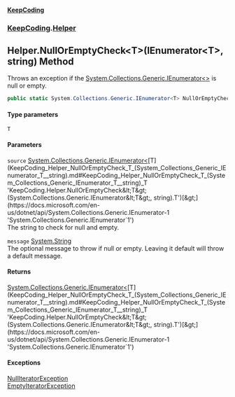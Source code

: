 #### [KeepCoding](index.md 'index')
### [KeepCoding](KeepCoding.md 'KeepCoding').[Helper](KeepCoding_Helper.md 'KeepCoding.Helper')
## Helper.NullOrEmptyCheck&lt;T&gt;(IEnumerator&lt;T&gt;, string) Method
Throws an exception if the [System.Collections.Generic.IEnumerator&lt;&gt;](https://docs.microsoft.com/en-us/dotnet/api/System.Collections.Generic.IEnumerator-1 'System.Collections.Generic.IEnumerator`1') is null or empty.  
```csharp
public static System.Collections.Generic.IEnumerator<T> NullOrEmptyCheck<T>(this System.Collections.Generic.IEnumerator<T> source, string message=null);
```
#### Type parameters
<a name='KeepCoding_Helper_NullOrEmptyCheck_T_(System_Collections_Generic_IEnumerator_T__string)_T'></a>
`T`  
  
#### Parameters
<a name='KeepCoding_Helper_NullOrEmptyCheck_T_(System_Collections_Generic_IEnumerator_T__string)_source'></a>
`source` [System.Collections.Generic.IEnumerator&lt;](https://docs.microsoft.com/en-us/dotnet/api/System.Collections.Generic.IEnumerator-1 'System.Collections.Generic.IEnumerator`1')[T](KeepCoding_Helper_NullOrEmptyCheck_T_(System_Collections_Generic_IEnumerator_T__string).md#KeepCoding_Helper_NullOrEmptyCheck_T_(System_Collections_Generic_IEnumerator_T__string)_T 'KeepCoding.Helper.NullOrEmptyCheck&lt;T&gt;(System.Collections.Generic.IEnumerator&lt;T&gt;, string).T')[&gt;](https://docs.microsoft.com/en-us/dotnet/api/System.Collections.Generic.IEnumerator-1 'System.Collections.Generic.IEnumerator`1')  
The string to check for null and empty.
  
<a name='KeepCoding_Helper_NullOrEmptyCheck_T_(System_Collections_Generic_IEnumerator_T__string)_message'></a>
`message` [System.String](https://docs.microsoft.com/en-us/dotnet/api/System.String 'System.String')  
The optional message to throw if null or empty. Leaving it default will throw a default message.
  
#### Returns
[System.Collections.Generic.IEnumerator&lt;](https://docs.microsoft.com/en-us/dotnet/api/System.Collections.Generic.IEnumerator-1 'System.Collections.Generic.IEnumerator`1')[T](KeepCoding_Helper_NullOrEmptyCheck_T_(System_Collections_Generic_IEnumerator_T__string).md#KeepCoding_Helper_NullOrEmptyCheck_T_(System_Collections_Generic_IEnumerator_T__string)_T 'KeepCoding.Helper.NullOrEmptyCheck&lt;T&gt;(System.Collections.Generic.IEnumerator&lt;T&gt;, string).T')[&gt;](https://docs.microsoft.com/en-us/dotnet/api/System.Collections.Generic.IEnumerator-1 'System.Collections.Generic.IEnumerator`1')  
#### Exceptions
[NullIteratorException](KeepCoding_Internal_NullIteratorException.md 'KeepCoding.Internal.NullIteratorException')  
[EmptyIteratorException](KeepCoding_Internal_EmptyIteratorException.md 'KeepCoding.Internal.EmptyIteratorException')  
